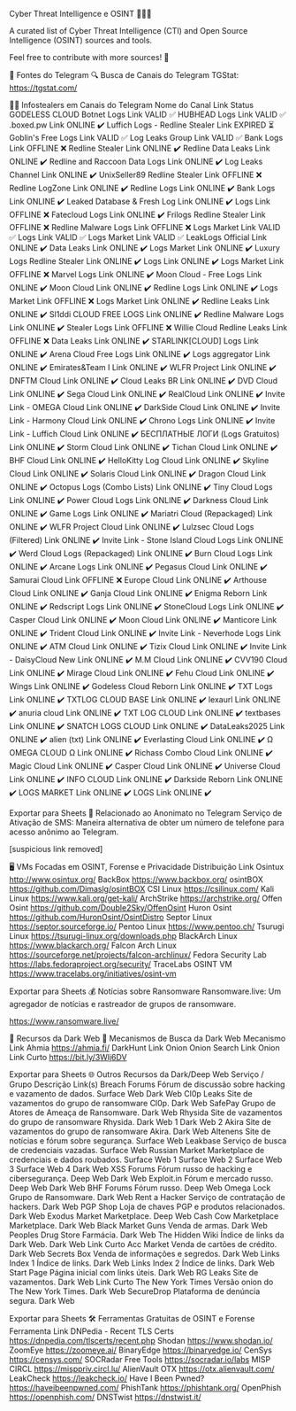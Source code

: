 Cyber Threat Intelligence e OSINT 🕵️‍♂️🐞

A curated list of Cyber Threat Intelligence (CTI) and Open Source Intelligence (OSINT) sources and tools.

Feel free to contribute with more sources! 🤝

📱 Fontes do Telegram
🔍 Busca de Canais do Telegram
TGStat: https://tgstat.com/

🏴‍☠️ Infostealers em Canais do Telegram
Nome do Canal	Link	Status
GODELESS CLOUD Botnet Logs	Link	VALID ✅
HUBHEAD Logs	Link	VALID ✅
.boxed.pw	Link	ONLINE ✔️
Luffich Logs - Redline Stealer	Link	EXPIRED ⏳
Goblin's Free Logs	Link	VALID ✅
Log Leaks Group	Link	VALID ✅
Bank Logs	Link	OFFLINE ❌
Redline Stealer	Link	ONLINE ✔️
Redline Data Leaks	Link	ONLINE ✔️
Redline and Raccoon Data Logs	Link	ONLINE ✔️
Log Leaks Channel	Link	ONLINE ✔️
UnixSeller89 Redline Stealer	Link	OFFLINE ❌
Redline LogZone	Link	ONLINE ✔️
Redline Logs	Link	ONLINE ✔️
Bank Logs	Link	ONLINE ✔️
Leaked Database & Fresh Log	Link	ONLINE ✔️
Logs	Link	OFFLINE ❌
Fatecloud Logs	Link	ONLINE ✔️
Frilogs Redline Stealer	Link	OFFLINE ❌
Redline Malware Logs	Link	OFFLINE ❌
Logs Market	Link	VALID ✅
Logs	Link	VALID ✅
Logs Market	Link	VALID ✅
LeakLogs Official	Link	ONLINE ✔️
Data Leaks	Link	ONLINE ✔️
Logs Market	Link	ONLINE ✔️
Luxury Logs Redline Stealer	Link	ONLINE ✔️
Logs	Link	ONLINE ✔️
Logs Market	Link	OFFLINE ❌
Marvel Logs	Link	ONLINE ✔️
Moon Cloud - Free Logs	Link	ONLINE ✔️
Moon Cloud	Link	ONLINE ✔️
Redline Logs	Link	ONLINE ✔️
Logs Market	Link	OFFLINE ❌
Logs Market	Link	ONLINE ✔️
Redline Leaks	Link	ONLINE ✔️
Sl1ddi CLOUD FREE LOGS	Link	ONLINE ✔️
Redline Malware Logs	Link	ONLINE ✔️
Stealer Logs	Link	OFFLINE ❌
Willie Cloud Redline Leaks	Link	OFFLINE ❌
Data Leaks	Link	ONLINE ✔️
STARLINK[CLOUD] Logs	Link	ONLINE ✔️
Arena Cloud Free Logs	Link	ONLINE ✔️
Logs aggregator	Link	ONLINE ✔️
Emirates&Team І	Link	ONLINE ✔️
WLFR Project	Link	ONLINE ✔️
DNFTM Cloud	Link	ONLINE ✔️
Cloud Leaks BR	Link	ONLINE ✔️
DVD Cloud	Link	ONLINE ✔️
Sega Cloud	Link	ONLINE ✔️
RealCloud	Link	ONLINE ✔️
Invite Link - OMEGA Cloud	Link	ONLINE ✔️
DarkSide Cloud	Link	ONLINE ✔️
Invite Link - Harmony Cloud	Link	ONLINE ✔️
Chrono Logs	Link	ONLINE ✔️
Invite Link - Luffich Cloud	Link	ONLINE ✔️
БЕСПЛАТНЫЕ ЛОГИ (Logs Gratuitos)	Link	ONLINE ✔️
Storm Cloud	Link	ONLINE ✔️
Tichan Cloud	Link	ONLINE ✔️
BHF Cloud	Link	ONLINE ✔️
HelloKitty Log Cloud	Link	ONLINE ✔️
Skyline Cloud	Link	ONLINE ✔️
Solaris Cloud	Link	ONLINE ✔️
Dragon Cloud	Link	ONLINE ✔️
Octopus Logs (Combo Lists)	Link	ONLINE ✔️
Tiny Cloud Logs	Link	ONLINE ✔️
Power Cloud Logs	Link	ONLINE ✔️
Darkness Cloud	Link	ONLINE ✔️
Game Logs	Link	ONLINE ✔️
Mariatri Cloud (Repackaged)	Link	ONLINE ✔️
WLFR Project Cloud	Link	ONLINE ✔️
Lulzsec Cloud Logs (Filtered)	Link	ONLINE ✔️
Invite Link - Stone Island Cloud Logs	Link	ONLINE ✔️
Werd Cloud Logs (Repackaged)	Link	ONLINE ✔️
Burn Cloud Logs	Link	ONLINE ✔️
Arcane Logs	Link	ONLINE ✔️
Pegasus Cloud	Link	ONLINE ✔️
Samurai Cloud	Link	OFFLINE ❌
Europe Cloud	Link	ONLINE ✔️
Arthouse Cloud	Link	ONLINE ✔️
Ganja Cloud	Link	ONLINE ✔️
Enigma Reborn	Link	ONLINE ✔️
Redscript Logs	Link	ONLINE ✔️
StoneCloud Logs	Link	ONLINE ✔️
Casper Cloud	Link	ONLINE ✔️
Moon Cloud	Link	ONLINE ✔️
Manticore	Link	ONLINE ✔️
Trident Cloud	Link	ONLINE ✔️
Invite Link - Neverhode Logs	Link	ONLINE ✔️
ATM Cloud	Link	ONLINE ✔️
Tizix Cloud	Link	ONLINE ✔️
Invite Link - DaisyCloud New	Link	ONLINE ✔️
M.M Cloud	Link	ONLINE ✔️
CVV190 Cloud	Link	ONLINE ✔️
Mirage Cloud	Link	ONLINE ✔️
Fehu Cloud	Link	ONLINE ✔️
Wings	Link	ONLINE ✔️
Godeless Cloud Reborn	Link	ONLINE ✔️
TXT Logs	Link	ONLINE ✔️
TXTLOG CLOUD BASE	Link	ONLINE ✔️
lexaurl	Link	ONLINE ✔️
anuria cloud	Link	ONLINE ✔️
TXT LOG CLOUD	Link	ONLINE ✔️
textbases	Link	ONLINE ✔️
SNATCH LOGS CLOUD	Link	ONLINE ✔️
DataLeaks2025	Link	ONLINE ✔️
alien (txt)	Link	ONLINE ✔️
Everlasting Cloud	Link	ONLINE ✔️
Ω OMEGA CLOUD Ω	Link	ONLINE ✔️
Richass Combo Cloud	Link	ONLINE ✔️
Magic Cloud	Link	ONLINE ✔️
Casper Cloud	Link	ONLINE ✔️
Universe Cloud	Link	ONLINE ✔️
INFO CLOUD	Link	ONLINE ✔️
Darkside Reborn	Link	ONLINE ✔️
LOGS MARKET	Link	ONLINE ✔️
LOGS	Link	ONLINE ✔️

Exportar para Sheets
🤫 Relacionado ao Anonimato no Telegram
Serviço de Ativação de SMS: Maneira alternativa de obter um número de telefone para acesso anônimo ao Telegram.

[suspicious link removed]

🖥️ VMs Focadas em OSINT, Forense e Privacidade
Distribuição	Link
Osintux	http://www.osintux.org/
BackBox	https://www.backbox.org/
osintBOX	https://github.com/Dimaslg/osintBOX
CSI Linux	https://csilinux.com/
Kali Linux	https://www.kali.org/get-kali/
ArchStrike	https://archstrike.org/
Offen Osint	https://github.com/Double2Sky/OffenOsint
Huron Osint	https://github.com/HuronOsint/OsintDistro
Septor Linux	https://septor.sourceforge.io/
Pentoo Linux	https://www.pentoo.ch/
Tsurugi Linux	https://tsurugi-linux.org/downloads.php
BlackArch Linux	https://www.blackarch.org/
Falcon Arch Linux	https://sourceforge.net/projects/falcon-archlinux/
Fedora Security Lab	https://labs.fedoraproject.org/security/
TraceLabs OSINT VM	https://www.tracelabs.org/initiatives/osint-vm

Exportar para Sheets
💰 Notícias sobre Ransomware
Ransomware.live: Um agregador de notícias e rastreador de grupos de ransomware.

https://www.ransomware.live/

🧅 Recursos da Dark Web
🔎 Mecanismos de Busca da Dark Web
Mecanismo	Link
Ahmia	https://ahmia.fi/
DarkHunt	Link Onion
Onion Search	Link Onion
Link Curto	https://bit.ly/3Wlj6DV

Exportar para Sheets
🌐 Outros Recursos da Dark/Deep Web
Serviço / Grupo	Descrição	Link(s)
Breach Forums	Fórum de discussão sobre hacking e vazamento de dados.	Surface Web
Dark Web
Cl0p Leaks	Site de vazamentos do grupo de ransomware Cl0p.	Dark Web
SafePay	Grupo de Atores de Ameaça de Ransomware.	Dark Web
Rhysida	Site de vazamentos do grupo de ransomware Rhysida.	Dark Web 1
Dark Web 2
Akira	Site de vazamentos do grupo de ransomware Akira.	Dark Web
Altenens	Site de notícias e fórum sobre segurança.	Surface Web
Leakbase	Serviço de busca de credenciais vazadas.	Surface Web
Russian Market	Marketplace de credenciais e dados roubados.	Surface Web 1
Surface Web 2
Surface Web 3
Surface Web 4
Dark Web
XSS Forums	Fórum russo de hacking e cibersegurança.	Deep Web
Dark Web
Exploit.in	Fórum e mercado russo.	Deep Web
Dark Web
BHF Forums	Fórum russo.	Deep Web
Omega Lock	Grupo de Ransomware.	Dark Web
Rent a Hacker	Serviço de contratação de hackers.	Dark Web
PGP Shop	Loja de chaves PGP e produtos relacionados.	Dark Web
Exodus Market	Marketplace.	Deep Web
Cash Cow Marketplace	Marketplace.	Dark Web
Black Market Guns	Venda de armas.	Dark Web
Peoples Drug Store	Farmácia.	Dark Web
The Hidden Wiki	Índice de links da Dark Web.	Dark Web
Link Curto
Acc Market	Venda de cartões de crédito.	Dark Web
Secrets Box	Venda de informações e segredos.	Dark Web
Links Index 1	Índice de links.	Dark Web
Links Index 2	Índice de links.	Dark Web
Start Page	Página inicial com links úteis.	Dark Web
RG Leaks	Site de vazamentos.	Dark Web
Link Curto
The New York Times	Versão onion do The New York Times.	Dark Web
SecureDrop	Plataforma de denúncia segura.	Dark Web

Exportar para Sheets
🛠️ Ferramentas Gratuitas de OSINT e Forense
Ferramenta	Link
DNPedia - Recent TLS Certs	https://dnpedia.com/tlscerts/recent.php
Shodan	https://www.shodan.io/
ZoomEye	https://zoomeye.ai/
BinaryEdge	https://binaryedge.io/
CenSys	https://censys.com/
SOCRadar Free Tools	https://socradar.io/labs
MISP CIRCL	https://misppriv.circl.lu/
AlienVault OTX	https://otx.alienvault.com/
LeakCheck	https://leakcheck.io/
Have I Been Pwned?	https://haveibeenpwned.com/
PhishTank	https://phishtank.org/
OpenPhish	https://openphish.com/
DNSTwist	https://dnstwist.it/
